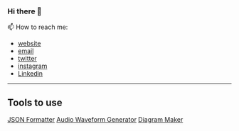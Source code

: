 ### Hi there 👋
📫 How to reach me:
- [website](https://henoktsegaye.com)
- [email](mailto:maxhenock@gmail.com)
- [twitter](https://twitter.com/henokcode)
- [instagram](https://instagram.com/henokcode)
- [Linkedin](https://www.linkedin.com/in/henok-tsegaye-yeshanew)

---

## Tools to use

[JSON Formatter](http://json-formatter.henoktsegaye.com/)
[Audio Waveform Generator](http://audio-waveform.henoktsegaye.com/)
[Diagram Maker](http://flow-chart-maker.henoktsegaye.com/)

<!--
**henoktsegaye/henoktsegaye** is a ✨ _special_ ✨ repository because its `README.md` (this file) appears on your GitHub profile.

Here are some ideas to get you started:

- 🔭 I’m currently working on ...
- 🌱 I’m currently learning ...
- 👯 I’m looking to collaborate on ...
- 🤔 I’m looking for help with ...
- 💬 Ask me about ...
- 📫 How to reach me: ...
- 😄 Pronouns: ...
- ⚡ Fun fact: ...
-->
